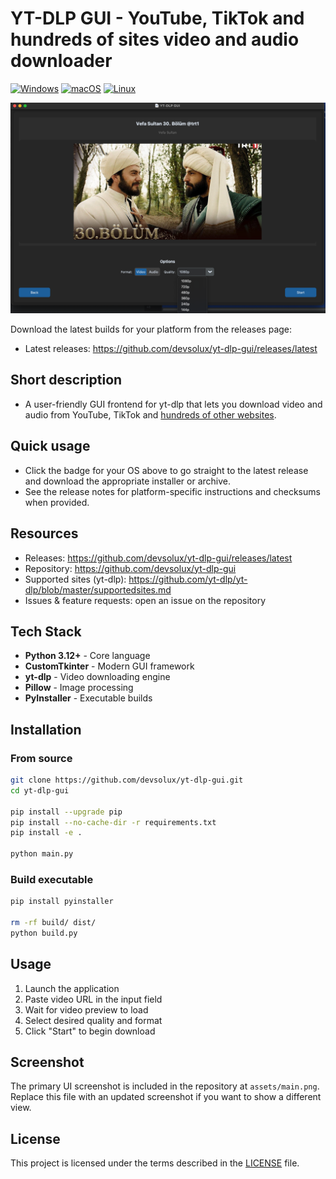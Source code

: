 # YT-DLP GUI - YouTube, TikTok and hundreds of sites video and audio downloader

[![Windows](https://img.shields.io/badge/Windows-0078D4?style=for-the-badge&logo=windows&logoColor=white)](https://github.com/devsolux/yt-dlp-gui/releases/latest)
[![macOS](https://img.shields.io/badge/macOS-000000?style=for-the-badge&logo=apple&logoColor=white)](https://github.com/devsolux/yt-dlp-gui/releases/latest)
[![Linux](https://img.shields.io/badge/Linux-FCC624?style=for-the-badge&logo=linux&logoColor=black)](https://github.com/devsolux/yt-dlp-gui/releases/latest)

![Screenshot of YT-DLP GUI](assets/main.png)

Download the latest builds for your platform from the releases page:

- Latest releases: https://github.com/devsolux/yt-dlp-gui/releases/latest

## Short description

- A user-friendly GUI frontend for yt-dlp that lets you download video and audio from YouTube, TikTok
  and [hundreds of other websites](https://github.com/yt-dlp/yt-dlp/blob/master/supportedsites.md).

## Quick usage

- Click the badge for your OS above to go straight to the latest release and download the appropriate installer or
  archive.
- See the release notes for platform-specific instructions and checksums when provided.

## Resources

- Releases: https://github.com/devsolux/yt-dlp-gui/releases/latest
- Repository: https://github.com/devsolux/yt-dlp-gui
- Supported sites (yt-dlp): https://github.com/yt-dlp/yt-dlp/blob/master/supportedsites.md
- Issues & feature requests: open an issue on the repository

## Tech Stack

- **Python 3.12+** - Core language
- **CustomTkinter** - Modern GUI framework
- **yt-dlp** - Video downloading engine
- **Pillow** - Image processing
- **PyInstaller** - Executable builds

## Installation

### From source

```bash
git clone https://github.com/devsolux/yt-dlp-gui.git
cd yt-dlp-gui

pip install --upgrade pip
pip install --no-cache-dir -r requirements.txt
pip install -e .

python main.py
```

### Build executable

```bash
pip install pyinstaller

rm -rf build/ dist/
python build.py
```

## Usage

1. Launch the application
2. Paste video URL in the input field
3. Wait for video preview to load
4. Select desired quality and format
5. Click "Start" to begin download

## Screenshot

The primary UI screenshot is included in the repository at `assets/main.png`. Replace this file with an updated
screenshot if you want to show a different view.

## License

This project is licensed under the terms described in the [LICENSE](LICENSE) file.